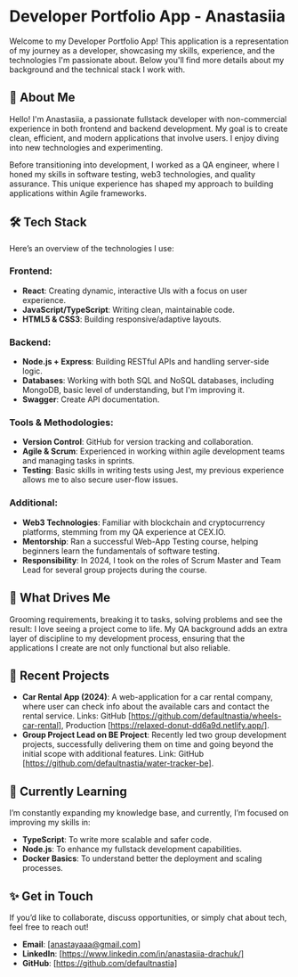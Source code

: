 # Developer Portfolio App - Anastasiia

Welcome to my Developer Portfolio App! This application is a representation of
my journey as a developer, showcasing my skills, experience, and the
technologies I'm passionate about. Below you'll find more details about my
background and the technical stack I work with.

## 🚀 About Me

Hello! I'm Anastasiia, a passionate fullstack developer with non-commercial
experience in both frontend and backend development. My goal is to create clean,
efficient, and modern applications that involve users. I enjoy diving into new
technologies and experimenting.

Before transitioning into development, I worked as a QA engineer, where I honed
my skills in software testing, web3 technologies, and quality assurance. This
unique experience has shaped my approach to building applications within Agile
frameworks.

## 🛠️ Tech Stack

Here’s an overview of the technologies I use:

### Frontend:

- **React**: Creating dynamic, interactive UIs with a focus on user experience.
- **JavaScript/TypeScript**: Writing clean, maintainable code.
- **HTML5 & CSS3**: Building responsive/adaptive layouts.

### Backend:

- **Node.js + Express**: Building RESTful APIs and handling server-side logic.
- **Databases**: Working with both SQL and NoSQL databases, including MongoDB,
  basic level of understanding, but I'm improving it.
- **Swagger**: Create API documentation.

### Tools & Methodologies:

- **Version Control**: GitHub for version tracking and collaboration.
- **Agile & Scrum**: Experienced in working within agile development teams and
  managing tasks in sprints.
- **Testing**: Basic skills in writing tests using Jest, my previous experience
  allows me to also secure user-flow issues.

### Additional:

- **Web3 Technologies**: Familiar with blockchain and cryptocurrency platforms,
  stemming from my QA experience at CEX.IO.
- **Mentorship**: Ran a successful Web-App Testing course, helping beginners
  learn the fundamentals of software testing.
- **Responsibility**: In 2024, I took on the roles of Scrum Master and Team Lead
  for several group projects during the course.

## 🎯 What Drives Me

Grooming requirements, breaking it to tasks, solving problems and see the
result: I love seeing a project come to life. My QA background adds an extra
layer of discipline to my development process, ensuring that the applications I
create are not only functional but also reliable.

## 🔨 Recent Projects

- **Car Rental App (2024)**: A web-application for a car rental company, where
  user can check info about the available cars and contact the rental service.
  Links: GitHub [https://github.com/defaultnastia/wheels-car-rental], Production
  [https://relaxed-donut-dd6a9d.netlify.app/].
- **Group Project Lead on BE Project**: Recently led two group development
  projects, successfully delivering them on time and going beyond the initial
  scope with additional features. Link: GitHub
  [https://github.com/defaultnastia/water-tracker-be].

## 🌱 Currently Learning

I’m constantly expanding my knowledge base, and currently, I’m focused on
improving my skills in:

- **TypeScript**: To write more scalable and safer code.
- **Node.js**: To enhance my fullstack development capabilities.
- **Docker Basics**: To understand better the deployment and scaling processes.

## ✨ Get in Touch

If you’d like to collaborate, discuss opportunities, or simply chat about tech,
feel free to reach out!

- **Email**: [anastayaaa@gmail.com]
- **LinkedIn**: [https://www.linkedin.com/in/anastasiia-drachuk/]
- **GitHub**: [https://github.com/defaultnastia]
